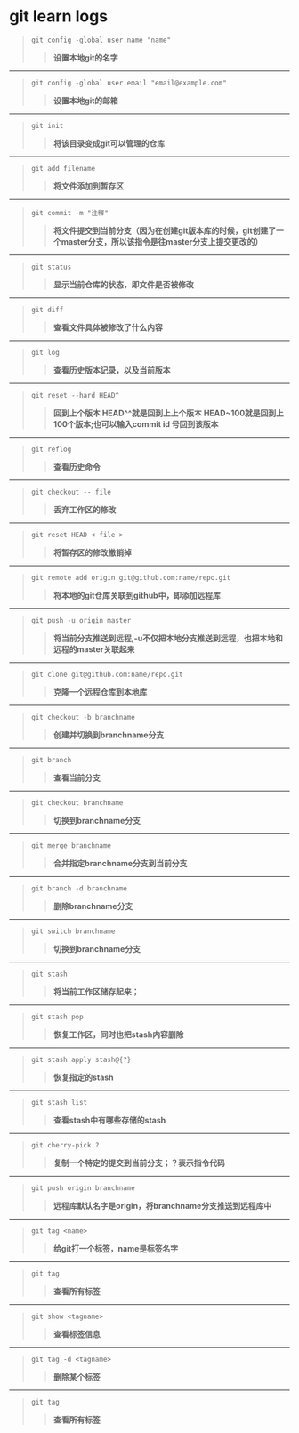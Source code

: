 # git learn logs

>```git config -global user.name "name"```
>>**设置本地git的名字**

---
>```git config -global user.email "email@example.com"```
>>**设置本地git的邮箱**

---
>```git init```
>>**将该目录变成git可以管理的仓库**

---
>```git add filename```
>>**将文件添加到暂存区**

---
>```git commit -m "注释"```
>>**将文件提交到当前分支（因为在创建git版本库的时候，git创建了一个master分支，所以该指令是往master分支上提交更改的）**

---
>```git status```
>>**显示当前仓库的状态，即文件是否被修改**

---
>```git diff```
>>**查看文件具体被修改了什么内容**

---
>```git log```
>>**查看历史版本记录，以及当前版本**

---
>```git reset --hard HEAD^```
>>**回到上个版本 HEAD^^就是回到上上个版本 HEAD~100就是回到上100个版本;也可以输入commit id 号回到该版本**

---
>```git reflog```
>>**查看历史命令**

---
>```git checkout -- file```
>>**丢弃工作区的修改**

---
>```git reset HEAD < file >```
>>**将暂存区的修改撤销掉**

---
>```git remote add origin git@github.com:name/repo.git```
>>**将本地的git仓库关联到github中，即添加远程库**

---
>```git push -u origin master```
>>**将当前分支推送到远程,-u不仅把本地分支推送到远程，也把本地和远程的master关联起来**

---
>```git clone git@github.com:name/repo.git```
>>**克隆一个远程仓库到本地库**

---
>```git checkout -b branchname```
>>**创建并切换到branchname分支**

---
>```git branch```
>>**查看当前分支**

---
>```git checkout branchname```
>>**切换到branchname分支**

---
>```git merge branchname```
>>**合并指定branchname分支到当前分支**

---
>```git branch -d branchname```
>>**删除branchname分支**

---
>```git switch branchname```
>>**切换到branchname分支**
---

>```git stash```
>>**将当前工作区储存起来；**

---
>```git stash pop```
>>**恢复工作区，同时也把stash内容删除**

---
>```git stash apply stash@{?}```
>>**恢复指定的stash**

---
>```git stash list```
>>**查看stash中有哪些存储的stash**

---
>```git cherry-pick ?```
>>**复制一个特定的提交到当前分支；？表示指令代码**

---
>```git push origin branchname```
>>**远程库默认名字是origin，将branchname分支推送到远程库中**

---
>```git tag <name>```
>>**给git打一个标签，name是标签名字**

---
>```git tag```
>>**查看所有标签**

---
>```git show <tagname>```
>>**查看标签信息**

---
>```git tag -d <tagname>```
>>**删除某个标签**

---
>```git tag```
>>**查看所有标签**